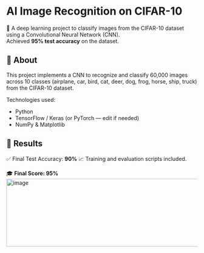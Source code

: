 # AI Image Recognition on CIFAR-10

🎯 A deep learning project to classify images from the CIFAR-10 dataset using a Convolutional Neural Network (CNN).  
Achieved **95% test accuracy** on the dataset.  

## 📂 About
This project implements a CNN to recognize and classify 60,000 images across 10 classes (airplane, car, bird, cat, deer, dog, frog, horse, ship, truck) from the CIFAR-10 dataset.

Technologies used:
- Python
- TensorFlow / Keras (or PyTorch — edit if needed)
- NumPy & Matplotlib

## 🚀 Results
✅ Final Test Accuracy: **90%**
📈 Training and evaluation scripts included.

🎓 **Final Score: 95%** 
<img width="950" height="178" alt="image" src="https://github.com/user-attachments/assets/65e92c8e-4aa8-4810-a6da-a0c911856cb2" />
